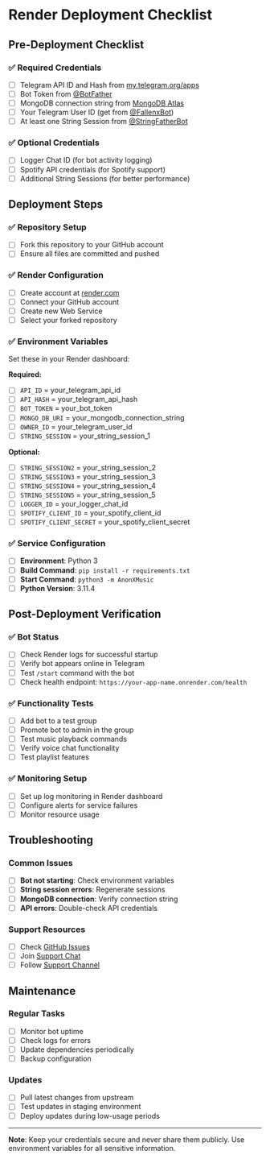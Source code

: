 # Render Deployment Checklist

## Pre-Deployment Checklist

### ✅ Required Credentials
- [ ] Telegram API ID and Hash from [my.telegram.org/apps](https://my.telegram.org/apps)
- [ ] Bot Token from [@BotFather](https://t.me/BotFather)
- [ ] MongoDB connection string from [MongoDB Atlas](https://cloud.mongodb.com)
- [ ] Your Telegram User ID (get from [@FallenxBot](https://t.me/FallenxBot))
- [ ] At least one String Session from [@StringFatherBot](https://t.me/StringFatherBot)

### ✅ Optional Credentials
- [ ] Logger Chat ID (for bot activity logging)
- [ ] Spotify API credentials (for Spotify support)
- [ ] Additional String Sessions (for better performance)

## Deployment Steps

### ✅ Repository Setup
- [ ] Fork this repository to your GitHub account
- [ ] Ensure all files are committed and pushed

### ✅ Render Configuration
- [ ] Create account at [render.com](https://render.com)
- [ ] Connect your GitHub account
- [ ] Create new Web Service
- [ ] Select your forked repository

### ✅ Environment Variables
Set these in your Render dashboard:

**Required:**
- [ ] `API_ID` = your_telegram_api_id
- [ ] `API_HASH` = your_telegram_api_hash
- [ ] `BOT_TOKEN` = your_bot_token
- [ ] `MONGO_DB_URI` = your_mongodb_connection_string
- [ ] `OWNER_ID` = your_telegram_user_id
- [ ] `STRING_SESSION` = your_string_session_1

**Optional:**
- [ ] `STRING_SESSION2` = your_string_session_2
- [ ] `STRING_SESSION3` = your_string_session_3
- [ ] `STRING_SESSION4` = your_string_session_4
- [ ] `STRING_SESSION5` = your_string_session_5
- [ ] `LOGGER_ID` = your_logger_chat_id
- [ ] `SPOTIFY_CLIENT_ID` = your_spotify_client_id
- [ ] `SPOTIFY_CLIENT_SECRET` = your_spotify_client_secret

### ✅ Service Configuration
- [ ] **Environment**: Python 3
- [ ] **Build Command**: `pip install -r requirements.txt`
- [ ] **Start Command**: `python3 -m AnonXMusic`
- [ ] **Python Version**: 3.11.4

## Post-Deployment Verification

### ✅ Bot Status
- [ ] Check Render logs for successful startup
- [ ] Verify bot appears online in Telegram
- [ ] Test `/start` command with the bot
- [ ] Check health endpoint: `https://your-app-name.onrender.com/health`

### ✅ Functionality Tests
- [ ] Add bot to a test group
- [ ] Promote bot to admin in the group
- [ ] Test music playback commands
- [ ] Verify voice chat functionality
- [ ] Test playlist features

### ✅ Monitoring Setup
- [ ] Set up log monitoring in Render dashboard
- [ ] Configure alerts for service failures
- [ ] Monitor resource usage

## Troubleshooting

### Common Issues
- [ ] **Bot not starting**: Check environment variables
- [ ] **String session errors**: Regenerate sessions
- [ ] **MongoDB connection**: Verify connection string
- [ ] **API errors**: Double-check API credentials

### Support Resources
- [ ] Check [GitHub Issues](https://github.com/AnonymousX1025/AnonXMusic/issues)
- [ ] Join [Support Chat](https://t.me/DevilsHeavenMF)
- [ ] Follow [Support Channel](https://t.me/FallenAssociation)

## Maintenance

### Regular Tasks
- [ ] Monitor bot uptime
- [ ] Check logs for errors
- [ ] Update dependencies periodically
- [ ] Backup configuration

### Updates
- [ ] Pull latest changes from upstream
- [ ] Test updates in staging environment
- [ ] Deploy updates during low-usage periods

---

**Note**: Keep your credentials secure and never share them publicly. Use environment variables for all sensitive information.
